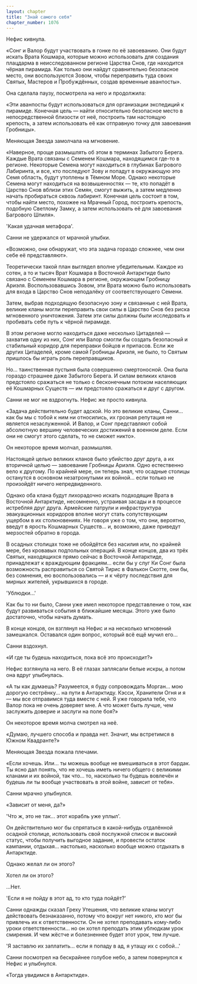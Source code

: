 ```yaml
---
layout: chapter
title: "Знай самого себя"
chapter_number: 1076
---
```


Нефис кивнула.

«Сонг и Валор будут участвовать в гонке по её завоеванию. Они будут искать Врата Кошмара, которые можно использовать для создания плацдарма в неисследованном регионе Царства Снов, где находится чёрная пирамида. Как только они найдут сравнительно безопасное место, они воспользуются Зовом, чтобы переправить туда своих Святых, Мастеров и Пробуждённых, создав временные аванпосты».

Она сделала паузу, посмотрела на него и продолжила:

«Эти аванпосты будут использоваться для организации экспедиций к пирамиде. Конечная цель — найти относительно безопасное место в непосредственной близости от неё, построить там настоящую крепость, а затем использовать её как отправную точку для завоевания Гробницы».

Меняющая Звезда замолчала на мгновение.

«Наверное, проще размышлять об этом в терминах Забытого Берега. Каждые Врата связаны с Семенем Кошмара, находящимся где-то в регионе. Некоторые Семена могут находиться в глубинах Багрового Лабиринта, и все, кто последуют Зову и попадут в окружающую это Семя область, будут утоплены в Тёмном Море. Однако некоторые Семена могут находиться на возвышенностях — те, кто попадёт в Царство Снов вблизи этих Семян, смогут выжить, а затем медленно начать пробираться сквозь лабиринт. Конечная цель состоит в том, чтобы найти место, похожее на Мрачный Город, построить крепость, подобную Светлому Замку, а затем использовать её для завоевания Багрового Шпиля».

'Какая удачная метафора'.

Санни не удержался от мрачной улыбки.

«Возможно, они обнаружат, что эта задача гораздо сложнее, чем они себе её представляют».

Теоретически такой план выглядел вполне убедительным. Каждое из сотен, а то и тысяч Врат Кошмара в Восточной Антарктиде было связано с Семенем Кошмара в регионе, окружающем Гробницу Ариэля. Воспользовавшись Зовом, эти Врата можно было использовать для входа в Царство Снов неподалёку от соответствующего Семени.

Затем, выбрав подходящую безопасную зону и связанные с ней Врата, великие кланы могли переправить свои силы в Царство Снов без риска мгновенного уничтожения. Затем эти силы должны были исследовать и пробивать себе путь к чёрной пирамиде.

В этом регионе могло находиться даже несколько Цитаделей — захватив одну из них, Сонг или Валор смогли бы создать безопасный и стабильный коридор для переправки бойцов и припасов. Если же других Цитаделей, кроме самой Гробницы Ариэля, не было, то Святым пришлось бы играть роль переправщиков.

Но... таинственная пустыня была совершенно смертоносной. Она была гораздо страшнее даже Забытого Берега. И силам великих кланов предстояло сражаться не только с бесконечным потоком населяющих её Кошмарных Существ — им предстояло сражаться и друг с другом.

Санни не мог не вздрогнуть. Нефис же просто кивнула.

«Задача действительно будет адской. Но это великие кланы, Санни... как бы мы с тобой к ним ни относились, их грозная репутация не является незаслуженной. И Валор, и Сонг представляют собой абсолютную вершину человеческих достижений в военном деле. Если они не смогут этого сделать, то не сможет никто».

Он некоторое время молчал, размышляя.

Настоящей целью великих кланов было убийство друг друга, а их вторичной целью — завоевание Гробницы Ариэля. Одно естественно вело к другому. По крайней мере, он теперь знал, что осадные столицы останутся в основном незатронутыми их войной... если только не произойдёт ничего непредвиденного.

Однако оба клана будут лихорадочно искать подходящие Врата в Восточной Антарктиде, несомненно, устраивая засады и в процессе истребляя друг друга. Армейские патрули и инфраструктура эвакуационных коридоров вполне могут стать сопутствующим ущербом в их столкновениях. Не говоря уже о том, что они, вероятно, введут в ярость Кошмарных Существ... и, возможно, даже приведут мерзостей обратно в города.

В осадных столицах тоже не обойдётся без насилия или, по крайней мере, без кровавых подпольных операций. В конце концов, два из трёх Святых, находящихся прямо сейчас в Восточной Антарктиде, принадлежат к враждующим фракциям... если бы у слуг Ки Сонг была возможность расправиться со Святой Тирис в Фалькон Скотте, они бы, без сомнения, ею воспользовались — и к чёрту последствия для мирных жителей, укрывшихся в городе.

'Ублюдки...'

Как бы то ни было, Санни уже имел некоторое представление о том, как будут развиваться события в ближайшие месяцы. Этого уже было достаточно, чтобы начать думать.

В конце концов, он взглянул на Нефис и на несколько мгновений замешкался. Оставался один вопрос, который всё ещё мучил его...

Санни вздохнул.

«И где ты будешь находиться, пока всё это происходит?»

Нефис взглянула на него. В её глазах заплясали белые искры, а потом она вдруг улыбнулась.

«А ты как думаешь? Разумеется, я буду сопровождать Морган... мою дорогую сестрёнку... на пути в Антарктиду. Кэсси, Хранители Огня и я — мы все отправимся туда вместе с ней. Я уже говорила тебе, что Валор пока не очень доверяет мне. А что может быть лучше, чем заслужить доверие и заслуги на поле боя?»

Он некоторое время молча смотрел на неё.

«Думаю, лучшего способа и правда нет. Значит, мы встретимся в Южном Квадранте?»

Меняющая Звезда пожала плечами.

«Если хочешь. Или... ты можешь вообще не вмешиваться в этот бардак. Ты ясно дал понять, что не хочешь иметь ничего общего с великими кланами и их войной, так что... то, насколько ты будешь вовлечён и будешь ли ты вообще участвовать в этой войне, зависит от тебя».

Санни мрачно улыбнулся.

«Зависит от меня, да?»

'Что ж, это не так... этот корабль уже уплыл'.

Он действительно мог бы спрятаться в какой-нибудь отдалённой осадной столице, использовать свой послужной список и высокий статус, чтобы получить выгодное задание, и провести остаток кампании, отдыхая... настолько, насколько вообще можно отдыхать в Антарктиде.

Однако желал ли он этого?

Хотел ли он этого?

...Нет.

'Если я не пойду в этот ад, то кто туда пойдёт?'

Санни однажды сказал Греху Утешения, что великие кланы могут действовать безнаказанно, потому что вокруг нет никого, кто мог бы привлечь их к ответственности. Он не хотел преподавать кому-либо уроки ответственности... но он хотел преподать этим ублюдкам урок смирения. И чем жёстче и болезненнее будет этот урок, тем лучше.

'Я заставлю их заплатить... если я попаду в ад, я утащу их с собой...'

Санни посмотрел на бескрайнее голубое небо, а затем повернулся к Нефис и улыбнулся.

«Тогда увидимся в Антарктиде».
